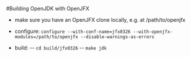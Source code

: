 #Building OpenJDK with OpenJFX

- make sure you have an OpenJFX clone locally, e.g. at /path/to/openjfx

- configure: `configure --with-conf-name=jfx0326 --with-openjfx-modules=/path/to/openjfx --disable-warnings-as-errors`

- build: 
-- `cd build/jfx0326`
-- `make jdk`



